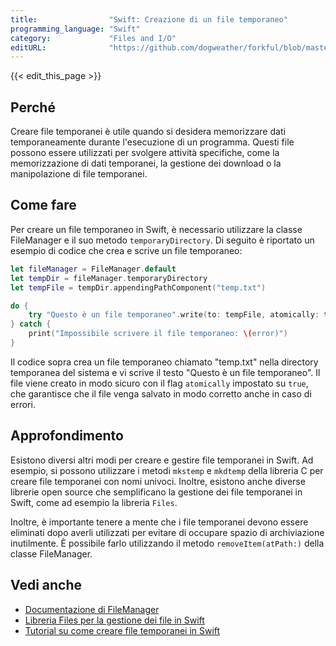 ```yaml
---
title:                "Swift: Creazione di un file temporaneo"
programming_language: "Swift"
category:             "Files and I/O"
editURL:              "https://github.com/dogweather/forkful/blob/master/content/it/swift/creating-a-temporary-file.md"
---
```


{{< edit_this_page >}}

## Perché

Creare file temporanei è utile quando si desidera memorizzare dati temporaneamente durante l'esecuzione di un programma. Questi file possono essere utilizzati per svolgere attività specifiche, come la memorizzazione di dati temporanei, la gestione dei download o la manipolazione di file temporanei.

## Come fare

Per creare un file temporaneo in Swift, è necessario utilizzare la classe FileManager e il suo metodo `temporaryDirectory`. Di seguito è riportato un esempio di codice che crea e scrive un file temporaneo:

```Swift
let fileManager = FileManager.default
let tempDir = fileManager.temporaryDirectory
let tempFile = tempDir.appendingPathComponent("temp.txt")

do {
    try "Questo è un file temporaneo".write(to: tempFile, atomically: true, encoding: .utf8)
} catch {
    print("Impossibile scrivere il file temporaneo: \(error)")
}
```

Il codice sopra crea un file temporaneo chiamato "temp.txt" nella directory temporanea del sistema e vi scrive il testo "Questo è un file temporaneo". Il file viene creato in modo sicuro con il flag `atomically` impostato su `true`, che garantisce che il file venga salvato in modo corretto anche in caso di errori.

## Approfondimento

Esistono diversi altri modi per creare e gestire file temporanei in Swift. Ad esempio, si possono utilizzare i metodi `mkstemp` e `mkdtemp` della libreria C per creare file temporanei con nomi univoci. Inoltre, esistono anche diverse librerie open source che semplificano la gestione dei file temporanei in Swift, come ad esempio la libreria `Files`.

Inoltre, è importante tenere a mente che i file temporanei devono essere eliminati dopo averli utilizzati per evitare di occupare spazio di archiviazione inutilmente. È possibile farlo utilizzando il metodo `removeItem(atPath:)` della classe FileManager.

## Vedi anche

- [Documentazione di FileManager](https://developer.apple.com/documentation/foundation/filemanager)
- [Libreria Files per la gestione dei file in Swift](https://github.com/JohnSundell/Files)
- [Tutorial su come creare file temporanei in Swift](https://techblog.badoo.com/blog/2017/11/02/the-right-way-to-do-temporary-files-in-ios/)